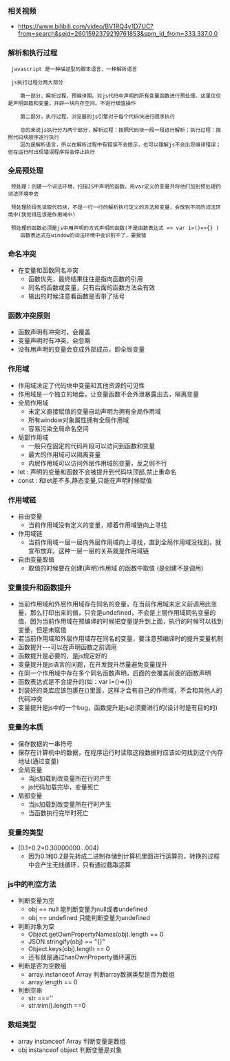 ### 相关视频 
 - https://www.bilibili.com/video/BV1RQ4y1D7UC?from=search&seid=2601592379219761853&spm_id_from=333.337.0.0
### 解析和执行过程
```
 javascript 是一种描述型的脚本语言，一种解析语言

 js执行过程分两大部分

    第一部分，解析过程，预编译期。对js代码中声明的所有变量函数进行预处理。这里仅仅是声明函数和变量，开辟一块内存空间。不进行赋值操作

    第二部分，执行过程，浏览器的js引擎对于每个代码块进行顺序执行

    总的来说js执行分为两个部分，解析过程：按照代码块一段一段进行解析；执行过程：按照代码块顺序逐行执行
    因为是解析语言，所以在解析过程中有错误不会提示，也可以理解js不会出现编译错误；但在运行时出现错误程序将会停止执行
```

### 全局预处理
```
 预处理：创建一个词法环境，扫描JS中声明的函数。用var定义的变量并将他们加到预处理的词法环境中去

 预处理阶段先读取代码块，不是一行一行的解析执行定义的方法和变量，会放到不同的词法环境中(我觉得应该是作用域中)

 预处理的函数必须是js中用声明的方式声明的函数(不是函数表达式 => var i=()=>{} )
    函数表达式在window的词法环境中会识别不了，要报错
```

### 命名冲突
 - 在变量和函数同名冲突
   - 函数优先，最终结果往往是指向函数的引用
   - 同名的函数或变量，只有后面的函数方法会有效
   - 输出的时候注意看函数是否带了括号

### 函数冲突原则
 - 函数声明有冲突时，会覆盖
 - 变量声明时有冲突，会忽略
 - 没有用声明的变量会变成外部成员，即全局变量

### 作用域
 - 作用域决定了代码块中变量和其他资源的可见性
 - 作用域是一个独立的地盘，让变量函数不会外泄暴露出去，隔离变量
 - 全局作用域
   - 未定义直接赋值的变量自动声明为拥有全局作用域
   - 所有window对象属性拥有全局作用域
   - 容易污染全局命名空间
 - 局部作用域
   - 一般只在固定的代码片段可以访问到函数和变量
   - 最大的作用域可以隔离变量
   - 内层作用域可以访问外层作用域的变量，反之则不行
 - let : 声明的变量和函数不会被提升到代码块顶部,禁止重命名
 - const : 和let差不多,静态变量,只能在声明时候赋值

### 作用域链
 - 自由变量
   - 当前作用域没有定义的变量，顺着作用域链向上寻找
 - 作用域链
   - 当前作用域一层一层向外层作用域向上寻找，直到全局作用域没找到，就宣布放弃。这种一层一层的关系就是作用域链
 - 自由变量取值
   - 取值的时候要在创建(声明)作用域 的函数中取值  (是创建不是调用)

### 变量提升和函数提升
 - 当前作用域和外层作用域存在同名的变量，在当前作用域未定义前调用此变量，那么打印出来的值，只会是undefined，不会是上层作用域同名变量的值，因为当前作用域在预编译的时候把变量提升到上面，执行的时候可以找到变量，但是未赋值
 - 若当前作用域和外层作用域存在同名的变量，要注意预编译时的提升变量机制
 - 函数提升---可以在声明函数之前调用
 - 函数提升是必要的，是js规定好的
 - 变量提升是js语言的问题，在开发提升尽量避免变量提升
 - 在同一个作用域中存在多个同名函数声明，后面的会覆盖前面的函数声明
 - 函数表达式是不会提升的(如：var i=()=>{})
 - 封装好的类库应该包裹在{}里面，这样才会有自己的作用域，不会和其他人的代码冲突
 - 变量提升是js中的一个bug，函数提升是js必须要进行的(设计时是有目的的)

### 变量的本质
 - 保存数据的一串符号
 - 保存在计算机中的数据，在程序运行时读取这段数据时应该如何找到这个内存地址(通过变量)
 - 全局变量
   - 当js加载到改变量所在行时产生
   - js代码加载完毕，变量死亡
 - 局部变量
   - 当js加载到改变量所在行时产生
   - 当函数执行完毕时死亡

### 变量的类型
 - (0.1+0.2=0.30000000...004)
   - 因为0.1和0.2是先转成二进制存储到计算机里面进行运算的，转换的过程中会产生无线循环，只有通过截取运算

### js中的判空方法
 - 判断变量为空
   - obj == null                能判断变量为null或者undefined
   - obj == undefined           只能判断变量为undefined
 - 判断对象为空
   - Object.getOwnPropertyNames(obj).length == 0
   - JSON.stringify(obj) == "{}"
   - Object.keys(obj).length == 0
   - 还有就是通过hasOwnProperty循环遍历
 - 判断是否为空数组
   - array.instanceof Array         判断array数据类型是否为数组
   - array.length == 0
 - 判断空串
   - str ===''
   - str.trim().length ==0

### 数组类型
 - array instanceof Array                       判断变量是数组
 - obj instanceof object                        判断变量是对象     